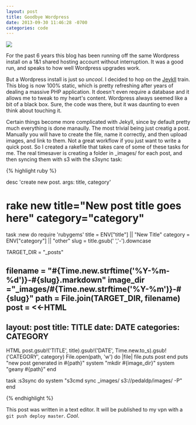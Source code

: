 ```yaml
---
layout: post
title: Goodbye Wordpress
date: 2013-09-30 11:46:28 -0700
categories: code
---
```

<img src="{{site.image_url}}/{{page.id | replace: '/','-' | remove_first: '-'}}/jekyll.jpg">

For the past 6 years this blog has been running off
the same Wordpress install on a 1&1 shared hosting account without
interruption. It was a good run, and speaks to how well Wordpress upgrades
work.

But a Wordpress install is just so _uncool_. I decided to hop on the
[Jeykll](http://jekyllrb.com) train. This blog is now 100% static, which
is pretty refreshing after years of dealing a massive PHP application.
It doesn't even require a database and it allows me to tweak to my heart's
content. Wordpress always seemed like a bit of a black box. Sure, the code
was there, but it was daunting to even think about touching it.


Certain things become more complicated with Jekyll, since by default pretty
much everything is done manaully. The most trivial being just creatig a post.
Manually you will have to create the file, name it correctly, and then
upload images, and link to them. Not a great workflow if you just want to write
a quick post. So I created a rakefile that takes care of some of these tasks
for me. The real timesaver is creating a folder in _images/ for each post,
and then syncing them with s3 with the s3sync task:

{% highlight ruby %}
 
desc 'create new post. args: title, category'
# rake new title="New post title goes here" category="category"
task :new do
  require 'rubygems'
  title = ENV["title"] || "New Title"
  category = ENV["category"] || "other"
  slug = title.gsub(' ','-').downcase
   
  TARGET_DIR = "_posts"

  filename = "#{Time.new.strftime('%Y-%m-%d')}-#{slug}.markdown"
  image_dir ="_images/#{Time.new.strftime('%Y-%m')}-#{slug}"
  path = File.join(TARGET_DIR, filename)
  post = <<-HTML
  ---
  layout: post
  title: TITLE
  date: DATE
  categories: CATEGORY
  ---
  <!--- {{site.image_url}}/{{page.id | replace: '/','-' | remove_first: '-'}}/image.jpg -->

  HTML
  post.gsub!('TITLE', title).gsub!('DATE', Time.new.to_s).gsub!('CATEGORY', category)
  File.open(path, 'w') do |file|
    file.puts post
  end
  puts "new post generated in #{path}"
  system "mkdir #{image_dir}"
  system "geany #{path}"
end

task :s3sync do
  system "s3cmd sync _images/ s3://pedaldp/images/ -P"
end

{% endhighlight %}

This post was written in a text editor. It will be published to my vpn
with a `git push deploy master`. _Cool_.

